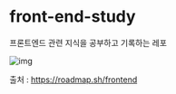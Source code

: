 # front-end-study
프론트엔드 관련 지식을 공부하고 기록하는 레포

![img](https://roadmap.sh/roadmaps/frontend.png)

출처 : https://roadmap.sh/frontend